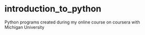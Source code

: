 # introduction_to_python
 Python programs created during my online course on coursera with Michigan University

